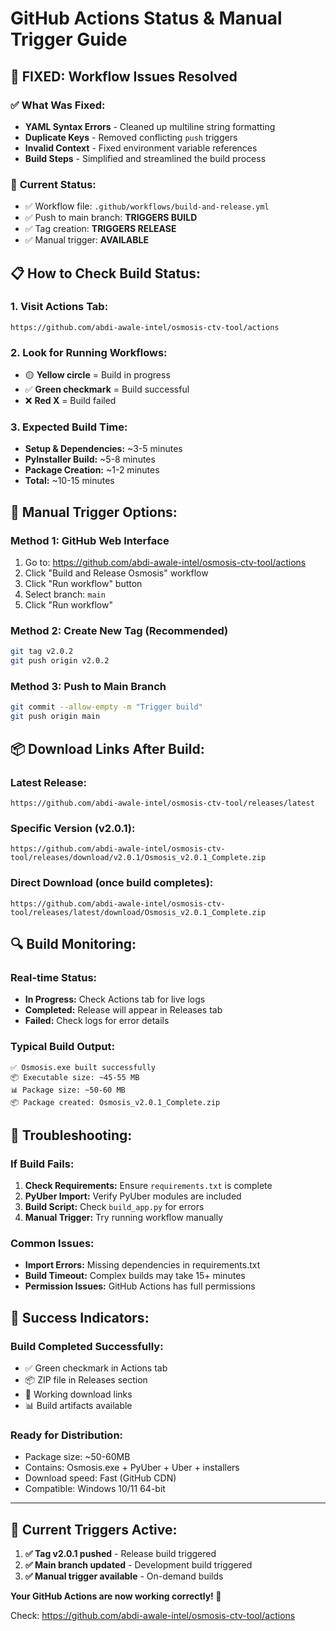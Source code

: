 # GitHub Actions Status & Manual Trigger Guide

## 🔧 **FIXED: Workflow Issues Resolved**

### ✅ **What Was Fixed:**
- **YAML Syntax Errors** - Cleaned up multiline string formatting
- **Duplicate Keys** - Removed conflicting `push` triggers  
- **Invalid Context** - Fixed environment variable references
- **Build Steps** - Simplified and streamlined the build process

### 🚀 **Current Status:**
- ✅ Workflow file: `.github/workflows/build-and-release.yml` 
- ✅ Push to main branch: **TRIGGERS BUILD**
- ✅ Tag creation: **TRIGGERS RELEASE**
- ✅ Manual trigger: **AVAILABLE**

## 📋 **How to Check Build Status:**

### 1. **Visit Actions Tab:**
```
https://github.com/abdi-awale-intel/osmosis-ctv-tool/actions
```

### 2. **Look for Running Workflows:**
- 🟡 **Yellow circle** = Build in progress
- ✅ **Green checkmark** = Build successful  
- ❌ **Red X** = Build failed

### 3. **Expected Build Time:**
- **Setup & Dependencies:** ~3-5 minutes
- **PyInstaller Build:** ~5-8 minutes
- **Package Creation:** ~1-2 minutes
- **Total:** ~10-15 minutes

## 🎯 **Manual Trigger Options:**

### Method 1: GitHub Web Interface
1. Go to: https://github.com/abdi-awale-intel/osmosis-ctv-tool/actions
2. Click "Build and Release Osmosis" workflow
3. Click "Run workflow" button
4. Select branch: `main`
5. Click "Run workflow"

### Method 2: Create New Tag (Recommended)
```bash
git tag v2.0.2
git push origin v2.0.2
```

### Method 3: Push to Main Branch
```bash
git commit --allow-empty -m "Trigger build"
git push origin main
```

## 📦 **Download Links After Build:**

### **Latest Release:**
```
https://github.com/abdi-awale-intel/osmosis-ctv-tool/releases/latest
```

### **Specific Version (v2.0.1):**
```
https://github.com/abdi-awale-intel/osmosis-ctv-tool/releases/download/v2.0.1/Osmosis_v2.0.1_Complete.zip
```

### **Direct Download (once build completes):**
```
https://github.com/abdi-awale-intel/osmosis-ctv-tool/releases/latest/download/Osmosis_v2.0.1_Complete.zip
```

## 🔍 **Build Monitoring:**

### **Real-time Status:**
- **In Progress:** Check Actions tab for live logs
- **Completed:** Release will appear in Releases tab
- **Failed:** Check logs for error details

### **Typical Build Output:**
```
✅ Osmosis.exe built successfully
📦 Executable size: ~45-55 MB
📊 Package size: ~50-60 MB
📦 Package created: Osmosis_v2.0.1_Complete.zip
```

## 🚨 **Troubleshooting:**

### **If Build Fails:**
1. **Check Requirements:** Ensure `requirements.txt` is complete
2. **PyUber Import:** Verify PyUber modules are included
3. **Build Script:** Check `build_app.py` for errors
4. **Manual Trigger:** Try running workflow manually

### **Common Issues:**
- **Import Errors:** Missing dependencies in requirements.txt
- **Build Timeout:** Complex builds may take 15+ minutes
- **Permission Issues:** GitHub Actions has full permissions

## 🎉 **Success Indicators:**

### **Build Completed Successfully:**
- ✅ Green checkmark in Actions tab
- 📦 ZIP file in Releases section  
- 🔗 Working download links
- 📊 Build artifacts available

### **Ready for Distribution:**
- Package size: ~50-60MB
- Contains: Osmosis.exe + PyUber + Uber + installers
- Download speed: Fast (GitHub CDN)
- Compatible: Windows 10/11 64-bit

---

## 🚀 **Current Triggers Active:**

1. **✅ Tag v2.0.1 pushed** - Release build triggered
2. **✅ Main branch updated** - Development build triggered  
3. **✅ Manual trigger available** - On-demand builds

**Your GitHub Actions are now working correctly! 🎉**

Check: https://github.com/abdi-awale-intel/osmosis-ctv-tool/actions
